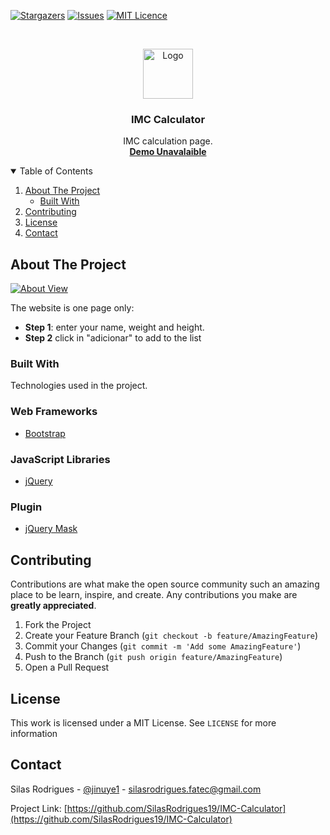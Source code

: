 [![Stargazers][stars-shield]][stars-url]
[![Issues][issues-shield]][issues-url]
[![MIT Licence][license-shield]][license-url]


<!-- PROJECT LOGO -->
<br />
<p align="center">
  <a href="#">
    <img src="https://calculator-online.net/assets/img/bmi.webp" alt="Logo" width="80" height="80">
  </a>

  <h3 align="center">IMC Calculator</h3>

  <p align="center">
    IMC calculation page.
    <br />
    <a href="#"><strong>Demo Unavalaible</strong></a>
    <br />
  </p>
</p>



<!-- TABLE OF CONTENTS -->
<details open="open">
  <summary>Table of Contents</summary>
  <ol>
    <li>
      <a href="#about-the-project">About The Project</a>
      <ul>
        <li><a href="#built-with">Built With</a></li>
      </ul>
    </li>
    <li><a href="#contributing">Contributing</a></li>
    <li><a href="#license">License</a></li>
    <li><a href="#contact">Contact</a></li>
  </ol>
</details>



<!-- ABOUT THE PROJECT -->
## About The Project

[![About View][About View]](https://github.com/SilasRodrigues19/IMC-Calculator)



The website is one page only:
* **Step 1**: enter your name, weight and height.
* **Step 2** click in "adicionar" to add to the list

### Built With

Technologies used in the project.

### Web Frameworks
* [Bootstrap](https://getbootstrap.com)

### JavaScript Libraries
* [jQuery](https://jquery.com)

### Plugin
* [jQuery Mask](https://plugins.jquery.com/mask/)


<!-- CONTRIBUTING -->
## Contributing

Contributions are what make the open source community such an amazing place to be learn, inspire, and create. Any contributions you make are **greatly appreciated**.

1. Fork the Project
2. Create your Feature Branch (`git checkout -b feature/AmazingFeature`)
3. Commit your Changes (`git commit -m 'Add some AmazingFeature'`)
4. Push to the Branch (`git push origin feature/AmazingFeature`)
5. Open a Pull Request


<!-- LICENSE -->
## License

This work is licensed under a MIT License. See `LICENSE` for more information


<!-- CONTACT -->
## Contact

Silas Rodrigues - [@jinuye1](https://twitter.com/jinuye1) - silasrodrigues.fatec@gmail.com

Project Link: [https://github.com/SilasRodrigues19/IMC-Calculator](https://github.com/SilasRodrigues19/IMC-Calculator)

   
   <!-- MARKDOWN LINKS & IMAGES -->
<!-- https://www.markdownguide.org/basic-syntax/#reference-style-links -->
[contributors-shield]: https://img.shields.io/github/contributors/SilasRodrigues19/IMC-Calculator.svg?style=for-the-badge
[contributors-url]: https://github.com/SilasRodrigues19/IMC-Calculator/graphs/contributors
[forks-shield]: https://img.shields.io/github/forks/SilasRodrigues19/IMC-Calculator.svg?style=for-the-badge
[forks-url]: https://github.com/SilasRodrigues19/IMC-Calculator/network/members
[stars-shield]: https://img.shields.io/github/stars/SilasRodrigues19/IMC-Calculator.svg?style=for-the-badge
[stars-url]: https://github.com/SilasRodrigues19/IMC-Calculator/stargazers
[issues-shield]: https://img.shields.io/github/issues/SilasRodrigues19/IMC-Calculator.svg?style=for-the-badge
[issues-url]: https://github.com/SilasRodrigues19/IMC-Calculator/issues
[license-shield]: https://img.shields.io/github/license/SilasRodrigues19/IMC-Calculator.svg?style=for-the-badge
[license-url]: https://github.com/SilasRodrigues19/IMC-Calculator/blob/master/LICENSE
[About View]: https://raw.githubusercontent.com/SilasRodrigues19/IMC-Calculator/master/view.png
